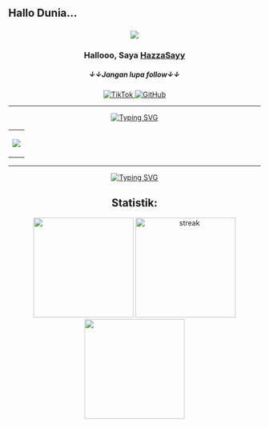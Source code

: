 ## Hallo Dunia...  
<h3 align="center"> 
<img src="https://readme-typing-svg.demolab.com/?lines=Backend%20Developer;Frontend%20Developer;Fokus%20ngoding%20aja,%20nggak%20perlu%20drama&center=true&width=700&height=45&color=3498db&vCenter=true&pause=1000&size=25" />
</h3> 
<h3 align="center">Hallooo, Saya <a href="https://github.com/HazzaSayy">HazzaSayy</a></h3>  
<h5 align="center">&darr;&darr;Jangan lupa follow&darr;&darr;</h5>
 <div align="center"> 
  <a href="https://www.tiktok.com/@xmspdc">
    <img src="https://img.shields.io/badge/hazzasayy-000000?style=for-the-badge&logo=tiktok&logoColor=white" alt="TikTok">
  </a>
  <a href="https://github.com/HazzaSayy">
    <img src="https://img.shields.io/badge/hazzasayy-181717?style=for-the-badge&logo=github&logoColor=white" alt="GitHub">
  </a>
     
  
</div>
<hr>

<!-- ## L & T: -->
<div align="center">
   <a href="https://git.io/typing-svg"><img src="https://readme-typing-svg.herokuapp.com?font=Fira+Code&size=28&duration=7000&pause=1000&color=&center=true&vCenter=true&repeat=false&random=false&width=1000&lines=Skills%3A" alt="Typing SVG"/></a>

   <table>
   <tr>
     <td>
       <div align="center">
         
 <a href="https://github.com/HazzaSayy"><img src="https://skillicons.dev/icons?i=vscode,github,unity,figma,vercel,postman,git,flask,mysql,firebase,python,js,cpp,express,opencv,prisma,tensorflow,c,cs,sequelize,bootstrap,html,css,nextjs,postgresql,arduino,nodejs,react,php,tailwind,laravel,typescript"> </a> 
       </div>
</td>
   </tr>
     
   </table>
   </div>
   <hr>
<div align="center">
      <a href="https://git.io/typing-svg"><img src="https://readme-typing-svg.herokuapp.com?font=Fira+Code&size=28&duration=7000&pause=1000&color=&center=true&vCenter=true&repeat=false&random=false&width=1000&lines=Pengikut+Teratas%3A" alt="Typing SVG"/></a>

 ## Statistik:
<p align="center">
<img height="200px" src="https://github-readme-stats.vercel.app/api?username=HazzaSayy&hide_border=true&show_icons=true&count_private=true&theme=tokyonight&bg_color=151515">
  <a href="https://github.com/HazzaSayy">      
    <img height="200px" title="stats" alt="streak" src="https://github-readme-streak-stats.herokuapp.com/?user=HazzaSayy&theme=tokyonight&hide_border=true&stroke=f53b3b"/>
  </a>
   <img height="200px" src="https://github-readme-stats-davevad93s-projects.vercel.app/api/top-langs/?username=HazzaSayy&layout=compact&langs_count=8&theme=tokyonight&hide_border=true&stroke=f53b3b"/>
</p> 

